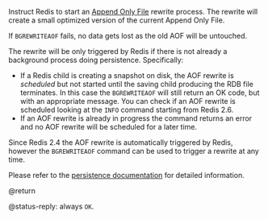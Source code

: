 Instruct Redis to start an [Append Only File][aof] rewrite process. The rewrite
will create a small optimized version of the current Append Only File.

[aof]: /topics/persistence#append-only-file

If `BGREWRITEAOF` fails, no data gets lost as the old AOF will be untouched.

The rewrite will be only triggered by Redis if there is not already a background
process doing persistence. Specifically:

* If a Redis child is creating a snapshot on disk, the AOF rewrite is *scheduled* but not started until the saving child producing the RDB file terminates. In this case the `BGREWRITEAOF` will still return an OK code, but with an appropriate message. You can check if an AOF rewrite is scheduled looking at the `INFO` command starting from Redis 2.6.
* If an AOF rewrite is already in progress the command returns an error and no AOF rewrite will be scheduled for a later time.

Since Redis 2.4 the AOF rewrite is automatically triggered by Redis, however the
`BGREWRITEAOF` command can be used to trigger a rewrite at any time.

Please refer to the [persistence documentation][persistence] for detailed
information.

[persistence]: /topics/persistence

@return

@status-reply: always `OK`.
